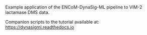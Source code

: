 Example application of the ENCoM-DynaSig-ML pipeline to VIM-2 lactamase DMS data.

Companion scripts to the tutorial available at: https://dynasigml.readthedocs.io

